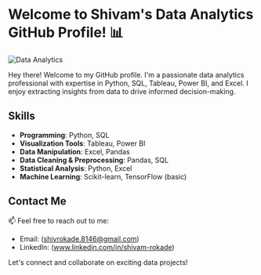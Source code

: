 # Welcome to Shivam's Data Analytics GitHub Profile! 📊

![Data Analytics](![image](https://github.com/Shivam4681/Shivam/assets/107171991/4d99d3f0-47a7-49e3-b6a5-a546fe512cc3))

Hey there! Welcome to my GitHub profile. I'm a passionate data analytics professional with expertise in Python, SQL, Tableau, Power BI, and Excel. I enjoy extracting insights from data to drive informed decision-making.

## Skills

- **Programming**: Python, SQL
- **Visualization Tools**: Tableau, Power BI
- **Data Manipulation**: Excel, Pandas
- **Data Cleaning & Preprocessing**: Pandas, SQL
- **Statistical Analysis**: Python, Excel
- **Machine Learning**: Scikit-learn, TensorFlow (basic)


## Contact Me

📫 Feel free to reach out to me:
- Email: (shivrokade.8146@gmail.com)
- LinkedIn: (www.linkedin.com/in/shivam-rokade)

Let's connect and collaborate on exciting data projects!

